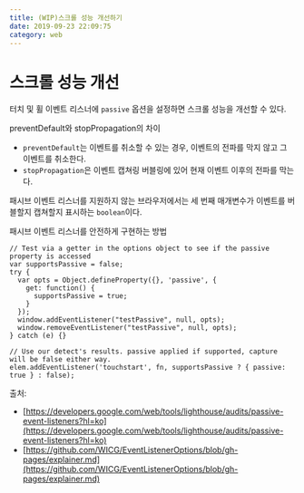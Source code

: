 ```yaml
---
title: (WIP)스크롤 성능 개선하기
date: 2019-09-23 22:09:75
category: web
---
```


# 스크롤 성능 개선

터치 및 휠 이벤트 리스너에 `passive` 옵션을 설정하면 스크롤 성능을 개선할 수 있다.

preventDefault와 stopPropagation의 차이

- `preventDefault`는 이벤트를 취소할 수 있는 경우, 이벤트의 전파를 막지 않고 그 이벤트를 취소한다.
- `stopPropagation`은 이벤트 캡쳐링 버블링에 있어 현재 이벤트 이후의 전파를 막는다.

패시브 이벤트 리스너를 지원하지 않는 브라우저에서는 세 번째 매개변수가 이벤트를 버블할지 캡쳐할지 표시하는 `boolean`이다. 

패시브 이벤트 리스너를 안전하게 구현하는 방법

    // Test via a getter in the options object to see if the passive property is accessed
    var supportsPassive = false;
    try {
      var opts = Object.defineProperty({}, 'passive', {
        get: function() {
          supportsPassive = true;
        }
      });
      window.addEventListener("testPassive", null, opts);
      window.removeEventListener("testPassive", null, opts);
    } catch (e) {}
    
    // Use our detect's results. passive applied if supported, capture will be false either way.
    elem.addEventListener('touchstart', fn, supportsPassive ? { passive: true } : false);

출처: 

- [https://developers.google.com/web/tools/lighthouse/audits/passive-event-listeners?hl=ko](https://developers.google.com/web/tools/lighthouse/audits/passive-event-listeners?hl=ko)
- [https://github.com/WICG/EventListenerOptions/blob/gh-pages/explainer.md](https://github.com/WICG/EventListenerOptions/blob/gh-pages/explainer.md)